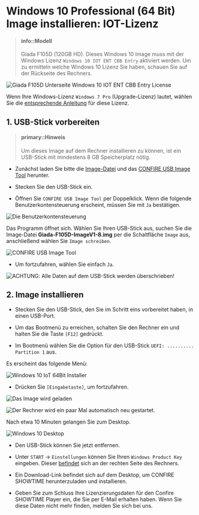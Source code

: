 # Windows 10 Professional \(64 Bit\) Image installieren: IOT-Lizenz

> #### info::Modell
>
> Giada F105D \(120GB HD\). Dieses Windows 10 Image muss mit der Windows Lizenz `Windows 10 IOT ENT CBB Entry` aktiviert werden. Um zu ermitteln welche Windows 10 Lizenz Sie haben, schauen Sie auf der Rückseite des Rechners.

![](../../images/Giada-F105D-Underpanel_Win10_IOT_ENT_CBB_Entry.png "Giada F105D Unterseite Windows 10 IOT ENT CBB Entry License")

Wenn Ihre Windows-Lizenz `Windows 7 Pro` (Upgrade-Lizenz) lautet, wählen Sie die [entsprechende Anleitung](W10x64_win7upgrade.license.md) für diese Lizenz.

## 1. USB-Stick vorbereiten

> #### primary::Hinweis
>
> Um dieses Image auf dem Rechner installieren zu können, ist ein USB-Stick mit mindestens 8 GB Speicherplatz nötig.

* Zunächst laden Sie bitte die [Image-Datei](ftp://ftp.stueber.de/pub/bin/de/windowsembedded/usb-images/Giada-F105D-ImageV1-8.img
  ) und das [CONFIRE USB Image Tool](ftp://ftp.stueber.de/pub/bin/de/windowsembedded/usb-images/CONFIRE-USBImageTool.exe) herunter.

* Stecken Sie den USB-Stick ein.

* Öffnen Sie `CONFIRE USB Image Tool` per Doppelklick. Wenn die folgende Benutzerkontensteuerung erscheint, müssen Sie mit `Ja` bestätigen.

![](../../images/Benutzerkontensteuerung.png "Die Benutzerkontensteuerung")

Das Programm öffnet sich. Wählen Sie Ihren USB-Stick aus, suchen Sie die Image-Datei **Giada-F105D-ImageV1-8.img** per die Schaltfläche `Image` aus, anschließend wählen Sie `Image schreiben`.

![](../../images/CONFIRE_USB_Image_Tool_Browse.png "CONFIRE USB Image Tool")

* Um fortzufahren, wählen Sie einfach `Ja`. 

![](../../images/CONFIRE_USB_Image_Tool_fortsetzen.png "ACHTUNG: Alle Daten auf dem USB-Stick werden überschrieben!")


## 2. Image installieren

* Stecken Sie den USB-Stick, den Sie im Schritt eins vorbereitet haben, in einen USB-Port.

* Um das Bootmenü zu erreichen, schalten Sie den Rechner ein und halten Sie die Taste `[F12]` gedrückt.

* Im Bootmenü wählen Sie die Option für den USB-Stick `UEFI: .......... Partition 1` aus.

Es erscheint das folgende Menü:

![](../../images/W10x64-Installer-Giada-F105D.jpg "Windows 10 IoT 64Bit Installer")

* Drücken Sie `[Eingabetaste]`, um fortzufahren.

![](../../images/Das_Image_wird_geladen.jpg "Das Image wird geladen")

![](../../images/vorbereitung.laeuft.png "Der Rechner wird ein paar Mal automatisch neu gestartet.")

Nach etwa 10 Minuten gelangen Sie zum Desktop. 

![](../../images/Win10Desktop.jpg "Windows 10 Desktop")

* Den USB-Stick können Sie jetzt entfernen.

* Unter `START` -> `Einstellungen` können Sie Ihren `Windows Product Key` eingeben. Dieser [befindet](README.md#weitere-bilder) sich an der rechten Seite des Rechners.

* Ein Download-Link befindet sich auf dem Desktop, um CONFIRE SHOWTIME herunterzuladen und installieren.

* Geben Sie zum Schluss Ihre Lizenzierungsdaten für den Confire SHOWTIME Player ein, die Sie per E-Mail erhalten haben. Wenn Sie diese Daten nicht mehr finden, melden Sie sich bei uns.



